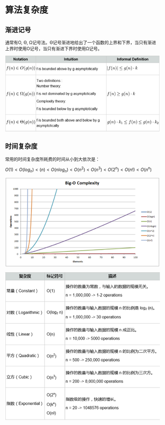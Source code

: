 

# 算法复杂度

## 渐进记号

通常有O, Θ, Ω记号法。Θ记号渐进地给出了一个函数的上界和下界，当只有渐进上界时使用O记号，当只有渐进下界时使用Ω记号。

![computing complexity_1](../../Images/computing_complexity_1.png)

## 时间复杂度

常用的时间复杂度所耗费的时间从小到大依次是：

$O(1) < O(log_n) < (n) < O(nlog_n) < O(n^2) < O(n^3) < O(2^n) < O(n!) < O(n^n)$

![computing complexity_3](../../Images/computing_complexity_3.png)

![computing complexity_2](../../Images/computing_complexity_2.png)

